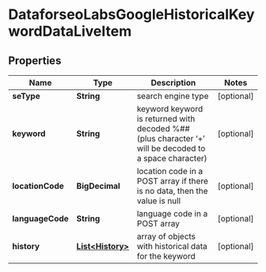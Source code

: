 

# DataforseoLabsGoogleHistoricalKeywordDataLiveItem


## Properties

| Name | Type | Description | Notes |
|------------ | ------------- | ------------- | -------------|
|**seType** | **String** | search engine type |  [optional] |
|**keyword** | **String** | keyword keyword is returned with decoded %## (plus character ‘+’ will be decoded to a space character) |  [optional] |
|**locationCode** | **BigDecimal** | location code in a POST array if there is no data, then the value is null |  [optional] |
|**languageCode** | **String** | language code in a POST array |  [optional] |
|**history** | [**List&lt;History&gt;**](History.md) | array of objects with historical data for the keyword |  [optional] |



